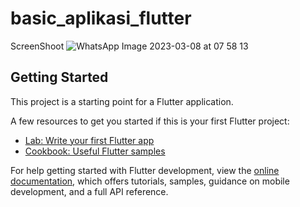 # basic_aplikasi_flutter

ScreenShoot
![WhatsApp Image 2023-03-08 at 07 58 13](https://user-images.githubusercontent.com/92065895/223592245-08094776-d0a9-4e38-8b48-b09a778b0ece.jpg)
## Getting Started

This project is a starting point for a Flutter application.

A few resources to get you started if this is your first Flutter project:

- [Lab: Write your first Flutter app](https://docs.flutter.dev/get-started/codelab)
- [Cookbook: Useful Flutter samples](https://docs.flutter.dev/cookbook)

For help getting started with Flutter development, view the
[online documentation](https://docs.flutter.dev/), which offers tutorials,
samples, guidance on mobile development, and a full API reference.
